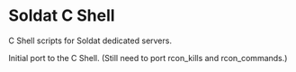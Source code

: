 # Soldat C Shell
C Shell scripts for Soldat dedicated servers.

Initial port to the C Shell. (Still need to port rcon_kills and rcon_commands.)
